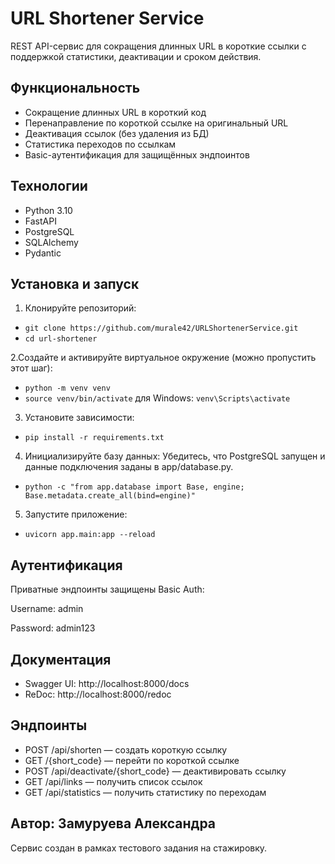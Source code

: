 # URL Shortener Service

REST API-сервис для сокращения длинных URL в короткие ссылки с поддержкой статистики, деактивации и сроком действия.

## Функциональность

- Сокращение длинных URL в короткий код
- Перенаправление по короткой ссылке на оригинальный URL
- Деактивация ссылок (без удаления из БД)
- Статистика переходов по ссылкам
- Basic-аутентификация для защищённых эндпоинтов

## Технологии

- Python 3.10
- FastAPI
- PostgreSQL
- SQLAlchemy
- Pydantic

## Установка и запуск

1. Клонируйте репозиторий:

- `git clone https://github.com/murale42/URLShortenerService.git`
- `cd url-shortener`

2.Создайте и активируйте виртуальное окружение (можно пропустить этот шаг):

- `python -m venv venv`
- `source venv/bin/activate`  для Windows: `venv\Scripts\activate`

3. Установите зависимости:

- `pip install -r requirements.txt`

4. Инициализируйте базу данных:
Убедитесь, что PostgreSQL запущен и данные подключения заданы в app/database.py.

- `python -c "from app.database import Base, engine; Base.metadata.create_all(bind=engine)"`

5. Запустите приложение:

- `uvicorn app.main:app --reload`

## Аутентификация

Приватные эндпоинты защищены Basic Auth:

Username: admin

Password: admin123

## Документация

- Swagger UI: http://localhost:8000/docs
- ReDoc: http://localhost:8000/redoc

## Эндпоинты

- POST /api/shorten — создать короткую ссылку
- GET /{short_code} — перейти по короткой ссылке
- POST /api/deactivate/{short_code} — деактивировать ссылку
- GET /api/links — получить список ссылок
- GET /api/statistics — получить статистику по переходам

## Автор: Замуруева Александра
Сервис создан в рамках тестового задания на стажировку.
